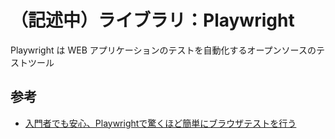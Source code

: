 # （記述中）ライブラリ：Playwright
Playwright は WEB アプリケーションのテストを自動化するオープンソースのテストツール

## 参考
- [入門者でも安心、Playwrightで驚くほど簡単にブラウザテストを行う](https://reffect.co.jp/html/playwright)